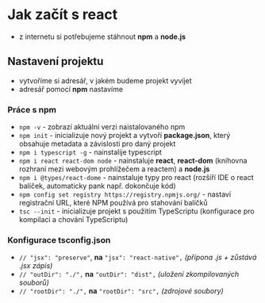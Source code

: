 # Jak začít s react
- z internetu si potřebujeme stáhnout **npm** a **node.js**

## Nastavení projektu
- vytvoříme si adresář, v jakém budeme projekt vyvíjet
- adresář pomocí **npm** nastavíme

### Práce s npm
- `npm -v` - zobrazí aktuální verzi naistalovaného npm
- `npm init` - inicializuje nový projekt a vytvoří **package.json**, který obsahuje metadata a závislosti pro daný projekt
- `npm i typescript -g` - nainstalije typescript
- `npm i react react-dom node` - nainstaluje **react**, **react-dom** (knihovna rozhraní mezi webovým prohlížečem a reactem) a **node.js**
- `npm i @types/react-dome` - nainstaluje typy pro react (rozšíří IDE o react balíček, automaticky pank např. dokončuje kód)
- `npm config set registry https://registry.npmjs.org/` - nastaví registrační URL, které NPM používá pro stahování balíčků
- `tsc --init` - inicializuje projekt s použitím TypeScriptu (konfigurace pro kompilaci a chování TypeScriptu)

### Konfigurace tsconfig.json
 - `// "jsx": "preserve"`, **na** `"jsx": "react-native",` *(přípona .js + zůstává .jsx zápis)*
 - `// "outDir": "./",` **na** `"outDir": "dist",` *(uložení zkompilovaných souborů)*
 - `// "rootDir": "./",` **na** `"rootDir": "src",` *(zdrojové soubory)*
